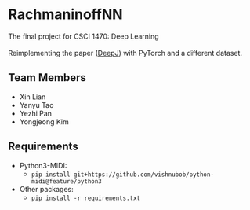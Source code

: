 # RachmaninoffNN

The final project for CSCI 1470: Deep Learning  
&nbsp;  
Reimplementing the paper ([DeepJ](https://github.com/calclavia/DeepJ)) with PyTorch and a different dataset.

## Team Members
* Xin Lian
* Yanyu Tao
* Yezhi Pan
* Yongjeong Kim

## Requirements
- Python3-MIDI: 
  - `pip install git+https://github.com/vishnubob/python-midi@feature/python3`
- Other packages:
  - `pip install -r requirements.txt`
